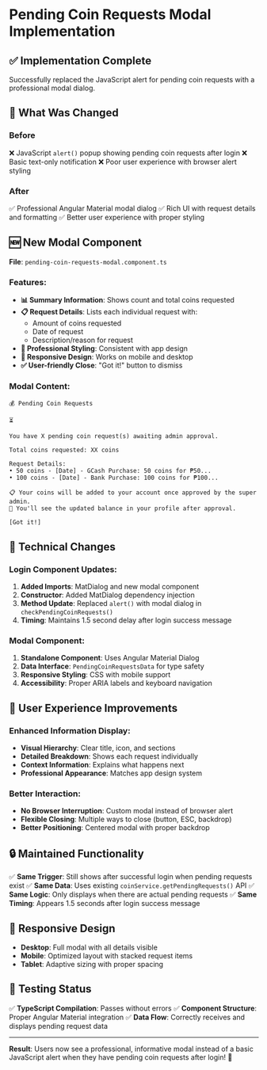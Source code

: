 # Pending Coin Requests Modal Implementation

## ✅ **Implementation Complete**

Successfully replaced the JavaScript alert for pending coin requests with a professional modal dialog.

## 🔄 **What Was Changed**

### **Before**
❌ JavaScript `alert()` popup showing pending coin requests after login
❌ Basic text-only notification
❌ Poor user experience with browser alert styling

### **After**
✅ Professional Angular Material modal dialog
✅ Rich UI with request details and formatting
✅ Better user experience with proper styling

## 🆕 **New Modal Component**

**File**: `pending-coin-requests-modal.component.ts`

### **Features:**
- **📊 Summary Information**: Shows count and total coins requested
- **📋 Request Details**: Lists each individual request with:
  - Amount of coins requested
  - Date of request
  - Description/reason for request
- **🎨 Professional Styling**: Consistent with app design
- **📱 Responsive Design**: Works on mobile and desktop
- **✅ User-friendly Close**: "Got it!" button to dismiss

### **Modal Content:**
```
💰 Pending Coin Requests

⏳

You have X pending coin request(s) awaiting admin approval.

Total coins requested: XX coins

Request Details:
• 50 coins - [Date] - GCash Purchase: 50 coins for ₱50...
• 100 coins - [Date] - Bank Purchase: 100 coins for ₱100...

📋 Your coins will be added to your account once approved by the super admin.
🔔 You'll see the updated balance in your profile after approval.

[Got it!]
```

## 🔧 **Technical Changes**

### **Login Component Updates:**
1. **Added Imports**: MatDialog and new modal component
2. **Constructor**: Added MatDialog dependency injection
3. **Method Update**: Replaced `alert()` with modal dialog in `checkPendingCoinRequests()`
4. **Timing**: Maintains 1.5 second delay after login success message

### **Modal Component:**
1. **Standalone Component**: Uses Angular Material Dialog
2. **Data Interface**: `PendingCoinRequestsData` for type safety
3. **Responsive Styling**: CSS with mobile support
4. **Accessibility**: Proper ARIA labels and keyboard navigation

## 🎯 **User Experience Improvements**

### **Enhanced Information Display:**
- **Visual Hierarchy**: Clear title, icon, and sections
- **Detailed Breakdown**: Shows each request individually
- **Context Information**: Explains what happens next
- **Professional Appearance**: Matches app design system

### **Better Interaction:**
- **No Browser Interruption**: Custom modal instead of browser alert
- **Flexible Closing**: Multiple ways to close (button, ESC, backdrop)
- **Better Positioning**: Centered modal with proper backdrop

## 🔒 **Maintained Functionality**

✅ **Same Trigger**: Still shows after successful login when pending requests exist
✅ **Same Data**: Uses existing `coinService.getPendingRequests()` API
✅ **Same Logic**: Only displays when there are actual pending requests
✅ **Same Timing**: Appears 1.5 seconds after login success message

## 📱 **Responsive Design**

- **Desktop**: Full modal with all details visible
- **Mobile**: Optimized layout with stacked request items
- **Tablet**: Adaptive sizing with proper spacing

## 🧪 **Testing Status**

✅ **TypeScript Compilation**: Passes without errors
✅ **Component Structure**: Proper Angular Material integration
✅ **Data Flow**: Correctly receives and displays pending request data

---

**Result**: Users now see a professional, informative modal instead of a basic JavaScript alert when they have pending coin requests after login! 🎉